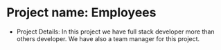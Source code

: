 # Project name: Employees

- Project Details: In this project we have full stack developer more than others developer. We have also a team manager for this project.
